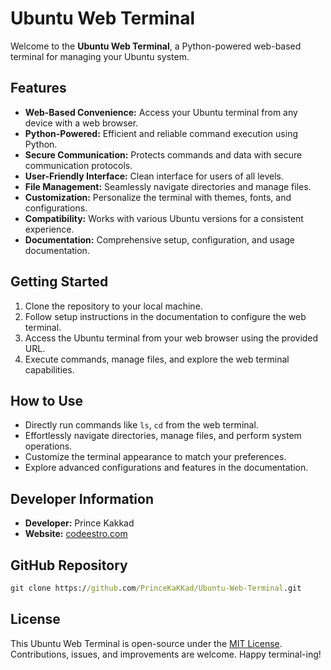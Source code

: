 # Ubuntu Web Terminal

Welcome to the **Ubuntu Web Terminal**, a Python-powered web-based terminal for managing your Ubuntu system.

## Features
- **Web-Based Convenience:** Access your Ubuntu terminal from any device with a web browser.
- **Python-Powered:** Efficient and reliable command execution using Python.
- **Secure Communication:** Protects commands and data with secure communication protocols.
- **User-Friendly Interface:** Clean interface for users of all levels.
- **File Management:** Seamlessly navigate directories and manage files.
- **Customization:** Personalize the terminal with themes, fonts, and configurations.
- **Compatibility:** Works with various Ubuntu versions for a consistent experience.
- **Documentation:** Comprehensive setup, configuration, and usage documentation.

## Getting Started
1. Clone the repository to your local machine.
2. Follow setup instructions in the documentation to configure the web terminal.
3. Access the Ubuntu terminal from your web browser using the provided URL.
4. Execute commands, manage files, and explore the web terminal capabilities.

## How to Use
- Directly run commands like `ls`, `cd` from the web terminal.
- Effortlessly navigate directories, manage files, and perform system operations.
- Customize the terminal appearance to match your preferences.
- Explore advanced configurations and features in the documentation.

## Developer Information
- **Developer:** Prince Kakkad
- **Website:** [codeestro.com](https://codeestro.com/)

## GitHub Repository

  ```cmd
  git clone https://github.com/PrinceKaKKad/Ubuntu-Web-Terminal.git
  ```

## License
This Ubuntu Web Terminal is open-source under the [MIT License](LICENSE). Contributions, issues, and improvements are welcome. Happy terminal-ing!
